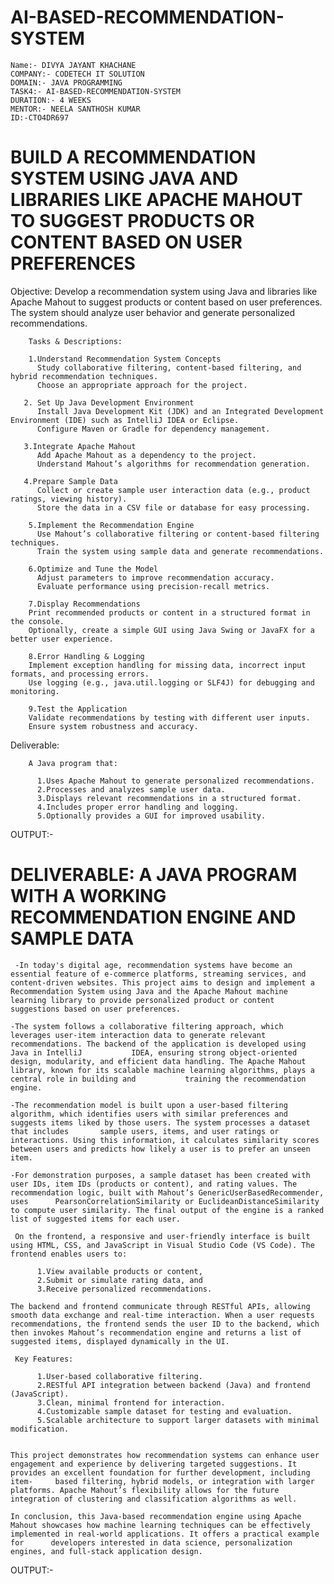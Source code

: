 # AI-BASED-RECOMMENDATION-SYSTEM
    Name:- DIVYA JAYANT KHACHANE 
    COMPANY:- CODETECH IT SOLUTION 
    DOMAIN:- JAVA PROGRAMMING 
    TASK4:- AI-BASED-RECOMMENDATION-SYSTEM
    DURATION:- 4 WEEKS 
    MENTOR:- NEELA SANTHOSH KUMAR 
    ID:-CTO4DR697

# BUILD A RECOMMENDATION SYSTEM USING JAVA AND LIBRARIES LIKE APACHE MAHOUT TO SUGGEST PRODUCTS OR CONTENT BASED ON USER PREFERENCES

Objective:
  Develop a recommendation system using Java and libraries like Apache Mahout to suggest products or content based on user preferences. The system should analyze user behavior and generate personalized recommendations.

        Tasks & Descriptions:
        
        1.Understand Recommendation System Concepts        
          Study collaborative filtering, content-based filtering, and hybrid recommendation techniques.
          Choose an appropriate approach for the project.
        
       2. Set Up Java Development Environment        
          Install Java Development Kit (JDK) and an Integrated Development Environment (IDE) such as IntelliJ IDEA or Eclipse.
          Configure Maven or Gradle for dependency management.
          
       3.Integrate Apache Mahout        
          Add Apache Mahout as a dependency to the project.
          Understand Mahout’s algorithms for recommendation generation.
        
       4.Prepare Sample Data        
          Collect or create sample user interaction data (e.g., product ratings, viewing history).
          Store the data in a CSV file or database for easy processing.
        
        5.Implement the Recommendation Engine        
          Use Mahout’s collaborative filtering or content-based filtering techniques.
          Train the system using sample data and generate recommendations.
        
        6.Optimize and Tune the Model            
          Adjust parameters to improve recommendation accuracy.
          Evaluate performance using precision-recall metrics.        
        
        7.Display Recommendations        
        Print recommended products or content in a structured format in the console.
        Optionally, create a simple GUI using Java Swing or JavaFX for a better user experience.
        
        8.Error Handling & Logging        
        Implement exception handling for missing data, incorrect input formats, and processing errors.
        Use logging (e.g., java.util.logging or SLF4J) for debugging and monitoring.
        
        9.Test the Application        
        Validate recommendations by testing with different user inputs.
        Ensure system robustness and accuracy.
        
        
Deliverable:

        A Java program that:
        
          1.Uses Apache Mahout to generate personalized recommendations.
          2.Processes and analyzes sample user data.
          3.Displays relevant recommendations in a structured format.
          4.Includes proper error handling and logging.
          5.Optionally provides a GUI for improved usability.

OUTPUT:-





 # DELIVERABLE: A JAVA PROGRAM WITH A WORKING RECOMMENDATION ENGINE AND SAMPLE DATA

     -In today's digital age, recommendation systems have become an essential feature of e-commerce platforms, streaming services, and content-driven websites. This project aims to design and implement a                Recommendation System using Java and the Apache Mahout machine learning library to provide personalized product or content suggestions based on user preferences.
    
    -The system follows a collaborative filtering approach, which leverages user-item interaction data to generate relevant recommendations. The backend of the application is developed using Java in IntelliJ           IDEA, ensuring strong object-oriented design, modularity, and efficient data handling. The Apache Mahout library, known for its scalable machine learning algorithms, plays a central role in building and           training the recommendation engine.
    
    -The recommendation model is built upon a user-based filtering algorithm, which identifies users with similar preferences and suggests items liked by those users. The system processes a dataset that includes       sample users, items, and user ratings or interactions. Using this information, it calculates similarity scores between users and predicts how likely a user is to prefer an unseen item.
    
    -For demonstration purposes, a sample dataset has been created with user IDs, item IDs (products or content), and rating values. The recommendation logic, built with Mahout’s GenericUserBasedRecommender, uses      PearsonCorrelationSimilarity or EuclideanDistanceSimilarity to compute user similarity. The final output of the engine is a ranked list of suggested items for each user.
    
     On the frontend, a responsive and user-friendly interface is built using HTML, CSS, and JavaScript in Visual Studio Code (VS Code). The frontend enables users to:
    
          1.View available products or content,
          2.Submit or simulate rating data, and
          3.Receive personalized recommendations.
        
    The backend and frontend communicate through RESTful APIs, allowing smooth data exchange and real-time interaction. When a user requests recommendations, the frontend sends the user ID to the backend, which       then invokes Mahout’s recommendation engine and returns a list of suggested items, displayed dynamically in the UI.
    
     Key Features:
    
          1.User-based collaborative filtering.
          2.RESTful API integration between backend (Java) and frontend (JavaScript).
          3.Clean, minimal frontend for interaction.
          4.Customizable sample dataset for testing and evaluation.
          5.Scalable architecture to support larger datasets with minimal modification.
      
          
    This project demonstrates how recommendation systems can enhance user engagement and experience by delivering targeted suggestions. It provides an excellent foundation for further development, including item-     based filtering, hybrid models, or integration with larger platforms. Apache Mahout’s flexibility allows for the future integration of clustering and classification algorithms as well.
    
    In conclusion, this Java-based recommendation engine using Apache Mahout showcases how machine learning techniques can be effectively implemented in real-world applications. It offers a practical example for      developers interested in data science, personalization engines, and full-stack application design.

OUTPUT:-
